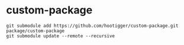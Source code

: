 # custom-package
```
git submodule add https://github.com/hootigger/custom-package.git package/custom-package
git submodule update --remote --recursive
```
